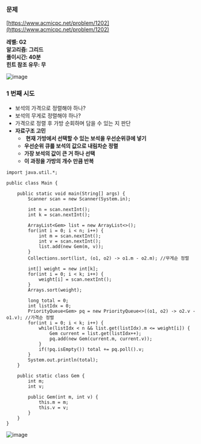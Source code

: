 ### **문제**         

[https://www.acmicpc.net/problem/1202](https://www.acmicpc.net/problem/1202)

**레벨: G2  
알고리즘: 그리드**   
**풀이시간: 40분  
힌트 참조 유무: 무**


![image](https://github.com/sunwon12/Today-I-Learn/assets/92251131/e1251fbb-c92f-48cb-81c1-fb8682135fa7)


### **1 번째 시도**   

-   보석의 가격으로 정렬해야 하나? 
-   보석의 무게로 정렬해야 하나?
-   가격으로 정렬 후 가방 순회하며 담을 수 있는 지 판단
-   **자료구조 고민**
    -    **현재 가방에서 선택할 수 있는 보석을 우선순위큐에 넣기** 
    -   **우선순위 큐를 보석의 값으로 내림차순 정렬**
    -   **가장 보석의 값이 큰 거 하나 선택**
    -   **이 과정을 가방의 개수 만큼 반복**

```
import java.util.*;
 
public class Main {
    
    public static void main(String[] args) {
        Scanner scan = new Scanner(System.in);
 
        int n = scan.nextInt();
        int k = scan.nextInt();
        
        ArrayList<Gem> list = new ArrayList<>();
        for(int i = 0; i < n; i++) {
            int m = scan.nextInt();
            int v = scan.nextInt();
            list.add(new Gem(m, v));
        }
        Collections.sort(list, (o1, o2) -> o1.m - o2.m); //무게순 정렬
        
        int[] weight = new int[k];
        for(int i = 0; i < k; i++) {
            weight[i] = scan.nextInt();
        }
        Arrays.sort(weight);
        
        long total = 0;
        int listIdx = 0;
        PriorityQueue<Gem> pq = new PriorityQueue<>((o1, o2) -> o2.v - o1.v); //가격순 정렬
        for(int i = 0; i < k; i++) {
            while(listIdx < n && list.get(listIdx).m <= weight[i]) {
                Gem current = list.get(listIdx++);
                pq.add(new Gem(current.m, current.v));
            }
            if(!pq.isEmpty()) total += pq.poll().v;
        }
        System.out.println(total);
    }
    
    public static class Gem {
        int m;
        int v;
        
        public Gem(int m, int v) {
            this.m = m;
            this.v = v;
        }
    }
}
```

![image](https://github.com/sunwon12/Today-I-Learn/assets/92251131/029222df-79fd-4401-936e-d5f7566d0f5d)

